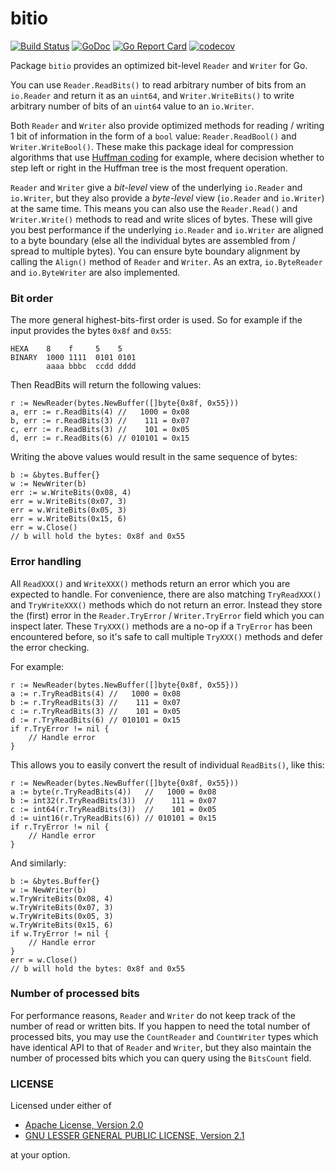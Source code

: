 # bitio

[![Build Status](https://travis-ci.org/icza/bitio.svg?branch=master)](https://travis-ci.org/icza/bitio)
[![GoDoc](https://godoc.org/github.com/icza/bitio?status.svg)](https://godoc.org/github.com/icza/bitio)
[![Go Report Card](https://goreportcard.com/badge/github.com/icza/bitio)](https://goreportcard.com/report/github.com/icza/bitio)
[![codecov](https://codecov.io/gh/icza/bitio/branch/master/graph/badge.svg)](https://codecov.io/gh/icza/bitio)

Package `bitio` provides an optimized bit-level `Reader` and `Writer` for Go.

You can use `Reader.ReadBits()` to read arbitrary number of bits from an `io.Reader` and return it as an `uint64`,
and `Writer.WriteBits()` to write arbitrary number of bits of an `uint64` value to an `io.Writer`.

Both `Reader` and `Writer` also provide optimized methods for reading / writing
1 bit of information in the form of a `bool` value: `Reader.ReadBool()` and `Writer.WriteBool()`.
These make this package ideal for compression algorithms that use [Huffman coding](https://en.wikipedia.org/wiki/Huffman_coding) for example,
where decision whether to step left or right in the Huffman tree is the most frequent operation.

`Reader` and `Writer` give a _bit-level_ view  of the underlying `io.Reader` and `io.Writer`, but they also
provide a _byte-level_ view (`io.Reader` and `io.Writer`) at the same time. This means you can also use
the `Reader.Read()` and `Writer.Write()` methods to read and write slices of bytes. These will give
you best performance if the underlying `io.Reader` and `io.Writer` are aligned to a byte boundary
(else all the individual bytes are assembled from / spread to multiple bytes). You can ensure
byte boundary alignment by calling the `Align()` method of `Reader` and `Writer`. As an extra,
`io.ByteReader` and `io.ByteWriter` are also implemented.

### Bit order

The more general highest-bits-first order is used. So for example if the input provides the bytes `0x8f` and `0x55`:

    HEXA    8    f     5    5
    BINARY  1000 1111  0101 0101
            aaaa bbbc  ccdd dddd

Then ReadBits will return the following values:
```golang
r := NewReader(bytes.NewBuffer([]byte{0x8f, 0x55}))
a, err := r.ReadBits(4) //   1000 = 0x08
b, err := r.ReadBits(3) //    111 = 0x07
c, err := r.ReadBits(3) //    101 = 0x05
d, err := r.ReadBits(6) // 010101 = 0x15
```

Writing the above values would result in the same sequence of bytes:
```golang
b := &bytes.Buffer{}
w := NewWriter(b)
err := w.WriteBits(0x08, 4)
err = w.WriteBits(0x07, 3)
err = w.WriteBits(0x05, 3)
err = w.WriteBits(0x15, 6)
err = w.Close()
// b will hold the bytes: 0x8f and 0x55
```
### Error handling

All `ReadXXX()` and `WriteXXX()` methods return an error which you are expected to handle.
For convenience, there are also matching `TryReadXXX()` and `TryWriteXXX()` methods
which do not return an error. Instead they store the (first) error in the
`Reader.TryError` / `Writer.TryError` field which you can inspect later.
These `TryXXX()` methods are a no-op if a `TryError` has been encountered before,
so it's safe to call multiple `TryXXX()` methods and defer the error checking.

For example:
```golang
r := NewReader(bytes.NewBuffer([]byte{0x8f, 0x55}))
a := r.TryReadBits(4) //   1000 = 0x08
b := r.TryReadBits(3) //    111 = 0x07
c := r.TryReadBits(3) //    101 = 0x05
d := r.TryReadBits(6) // 010101 = 0x15
if r.TryError != nil {
    // Handle error
}
```
This allows you to easily convert the result of individual `ReadBits()`, like this:
```golang
r := NewReader(bytes.NewBuffer([]byte{0x8f, 0x55}))
a := byte(r.TryReadBits(4))   //   1000 = 0x08
b := int32(r.TryReadBits(3))  //    111 = 0x07
c := int64(r.TryReadBits(3))  //    101 = 0x05
d := uint16(r.TryReadBits(6)) // 010101 = 0x15
if r.TryError != nil {
    // Handle error
}
```
And similarly:
```golang
b := &bytes.Buffer{}
w := NewWriter(b)
w.TryWriteBits(0x08, 4)
w.TryWriteBits(0x07, 3)
w.TryWriteBits(0x05, 3)
w.TryWriteBits(0x15, 6)
if w.TryError != nil {
    // Handle error
}
err = w.Close()
// b will hold the bytes: 0x8f and 0x55
```
### Number of processed bits

For performance reasons, `Reader` and `Writer` do not keep track of the number of read or written bits.
If you happen to need the total number of processed bits, you may use the `CountReader` and `CountWriter` types
which have identical API to that of `Reader` and `Writer`, but they also maintain the number of processed bits
which you can query using the `BitsCount` field.

### LICENSE

Licensed under either of

- [Apache License, Version 2.0](LICENSE-APACHE)
- [GNU LESSER GENERAL PUBLIC LICENSE, Version 2.1](LICENSE-LGPL-v2.1)

at your option.

